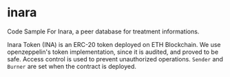 # inara
Code Sample For Inara, a peer database for treatment informations.

Inara Token (INA) is an ERC-20 token deployed on ETH Blockchain. We use openzeppelin's token implementation, since it is audited, and proved to be safe. 
Access control is used to prevent unauthorized operations. `Sender` and `Burner` are set when the contract is deployed.
